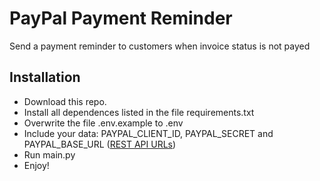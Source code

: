 # PayPal Payment Reminder
Send a payment reminder to customers when invoice status is not payed

## Installation

- Download this repo.
- Install all dependences listed in the file requirements.txt
- Overwrite the file .env.example to .env
- Include your data: PAYPAL_CLIENT_ID, PAYPAL_SECRET and PAYPAL_BASE_URL ([REST API URLs](https://developer.paypal.com/docs/platforms/develop/urls/))
- Run main.py
- Enjoy!
